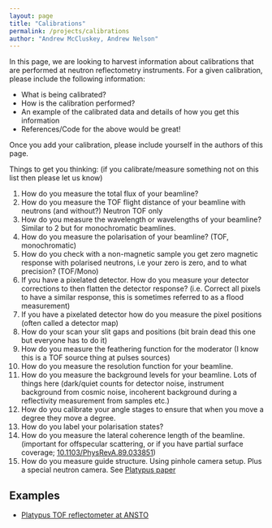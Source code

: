 ```yaml
---
layout: page
title: "Calibrations"
permalink: /projects/calibrations
author: "Andrew McCluskey, Andrew Nelson"
---
```


In this page, we are looking to harvest information about calibrations that are performed at neutron reflectometry instruments.
For a given calibration, please include the following information:
- What is being calibrated?
- How is the calibration performed?
- An example of the calibrated data and details of how you get this information
- References/Code for the above would be great!

Once you add your calibration, please include yourself in the authors of this page.
 
Things to get you thinking: (if you calibrate/measure something not on this list then please let us know)
 
1. How do you measure the total flux of your beamline?
2. How do you measure the TOF flight distance of your beamline with neutrons (and without?) Neutron TOF only
3. How do you measure the wavelength or wavelengths of your beamline? Similar to 2 but for monochromatic beamlines.
4. How do you measure the polarisation of your beamline? (TOF, monochromatic)
5. How do you check with a non-magnetic sample you get zero magnetic response with polarised neutrons, i.e your zero is zero, and to what precision? (TOF/Mono)
6. If you have a pixelated detector. How do you measure your detector corrections to then flatten the detector response?  (i.e. Correct all pixels to have a similar response, this is sometimes referred to as a flood measurement)
7. If you have a pixelated detector how do you measure the pixel positions (often called a detector map)
8. How do your scan your slit gaps and positions (bit brain dead this one but everyone has to do it) 
9. How do you measure the feathering function for the moderator (I know this is a TOF source thing at pulses sources)
10. How do you measure the resolution function for your beamline.
11. How do you measure the background levels for your beamline. Lots of things here (dark/quiet counts for detector noise, instrument background from cosmic noise, incoherent background during a reflectivity measurement from samples etc.)
12. How do you calibrate your angle stages to ensure that when you move a degree they move a degree.
13. How do you label your polarisation states?
14. How do you measure the lateral coherence length of the beamline. (important for offspecular scattering, or if you have partial surface coverage; [10.1103/PhysRevA.89.033851](https://doi.org/10.1103/PhysRevA.89.033851))
15. How do you measure guide structure. Using pinhole camera setup. Plus a special neutron camera. See [Platypus paper](https://doi.org/10.1016/j.nima.2010.12.075)
 
 
## Examples 

- [Platypus TOF reflectometer at ANSTO](./calibrations_platypus)
